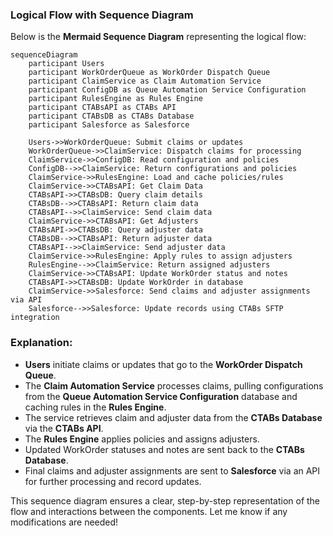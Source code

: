 
### Logical Flow with Sequence Diagram

Below is the **Mermaid Sequence Diagram** representing the logical flow:

```mermaid
sequenceDiagram
    participant Users
    participant WorkOrderQueue as WorkOrder Dispatch Queue
    participant ClaimService as Claim Automation Service
    participant ConfigDB as Queue Automation Service Configuration
    participant RulesEngine as Rules Engine
    participant CTABsAPI as CTABs API
    participant CTABsDB as CTABs Database
    participant Salesforce as Salesforce

    Users->>WorkOrderQueue: Submit claims or updates
    WorkOrderQueue->>ClaimService: Dispatch claims for processing
    ClaimService->>ConfigDB: Read configuration and policies
    ConfigDB-->>ClaimService: Return configurations and policies
    ClaimService->>RulesEngine: Load and cache policies/rules
    ClaimService->>CTABsAPI: Get Claim Data
    CTABsAPI->>CTABsDB: Query claim details
    CTABsDB-->>CTABsAPI: Return claim data
    CTABsAPI-->>ClaimService: Send claim data
    ClaimService->>CTABsAPI: Get Adjusters
    CTABsAPI->>CTABsDB: Query adjuster data
    CTABsDB-->>CTABsAPI: Return adjuster data
    CTABsAPI-->>ClaimService: Send adjuster data
    ClaimService->>RulesEngine: Apply rules to assign adjusters
    RulesEngine-->>ClaimService: Return assigned adjusters
    ClaimService->>CTABsAPI: Update WorkOrder status and notes
    CTABsAPI->>CTABsDB: Update WorkOrder in database
    ClaimService->>Salesforce: Send claims and adjuster assignments via API
    Salesforce-->>Salesforce: Update records using CTABs SFTP integration
```

### Explanation:
- **Users** initiate claims or updates that go to the **WorkOrder Dispatch Queue**.
- The **Claim Automation Service** processes claims, pulling configurations from the **Queue Automation Service Configuration** database and caching rules in the **Rules Engine**.
- The service retrieves claim and adjuster data from the **CTABs Database** via the **CTABs API**.
- The **Rules Engine** applies policies and assigns adjusters.
- Updated WorkOrder statuses and notes are sent back to the **CTABs Database**.
- Final claims and adjuster assignments are sent to **Salesforce** via an API for further processing and record updates.

This sequence diagram ensures a clear, step-by-step representation of the flow and interactions between the components. Let me know if any modifications are needed!

